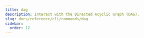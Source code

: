 ```yaml
---
title: dag
description: Interact with the Directed Acyclic Graph (DAG).
slug: docs/reference/cli/commands/dag
sidebar:
  order: 12
---
```

